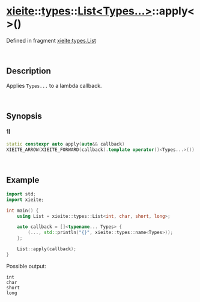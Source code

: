 # [xieite](../../../../../xieite.md)\:\:[types](../../../../../types.md)\:\:[List<Types...>](../../../list.md)\:\:apply\<\>\(\)
Defined in fragment [xieite:types.List](../../../../../../src/types/list.cpp)

&nbsp;

## Description
Applies `Types...` to a lambda callback.

&nbsp;

## Synopsis
#### 1)
```cpp
static constexpr auto apply(auto&& callback)
XIEITE_ARROW(XIEITE_FORWARD(callback).template operator()<Types...>())
```

&nbsp;

## Example
```cpp
import std;
import xieite;

int main() {
    using List = xieite::types::List<int, char, short, long>;

    auto callback = []<typename... Types> {
        (..., std::println("{}", xieite::types::name<Types>));
    };

    List::apply(callback);
}
```
Possible output:
```
int
char
short
long
```
